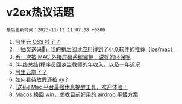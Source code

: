 # v2ex热议话题

`最后更新时间：2023-11-13 11:07:08 +0800`

1. [阿里云 OSS 挂了？](https://www.v2ex.com/t/991209)
1. [「抽奖送码🎁」我的稍后阅读应用得到了小众软件的推荐（ios/mac）](https://www.v2ex.com/t/991178)
1. [再一次被 MAC 外接屏幕系统震惊，说好的环保呢](https://www.v2ex.com/t/991224)
1. [[年终总结]程序员回乡当教师的年收入，以及一年近况](https://www.v2ex.com/t/991351)
1. [阿里云崩了？](https://www.v2ex.com/t/991212)
1. [如何看待放假还被 @？](https://www.v2ex.com/t/991169)
1. [[送码] Mac 平台最强休息提醒工具，欢迎体验！](https://www.v2ex.com/t/991317)
1. [Macos 换回 win，求教目前好用的 airdrop 平替方案](https://www.v2ex.com/t/991208)

